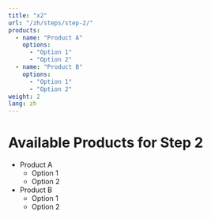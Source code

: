 ```yaml
---
title: "x2"
url: "/zh/steps/step-2/"
products:
  - name: "Product A"
    options:
      - "Option 1"
      - "Option 2"
  - name: "Product B"
    options:
      - "Option 1"
      - "Option 2"
weight: 2
lang: zh
---
```


# Available Products for Step 2

- Product A
  - Option 1
  - Option 2
- Product B
  - Option 1
  - Option 2